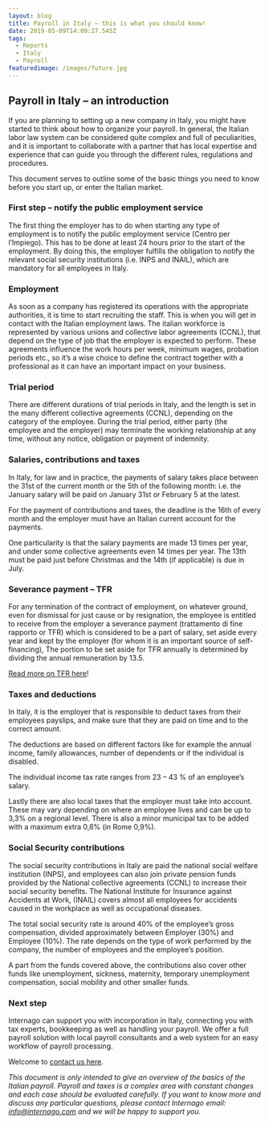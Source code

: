 ```yaml
---
layout: blog
title: Payroll in Italy – this is what you should know!
date: 2019-05-09T14:09:27.545Z
tags:
  - Reports
  - Italy
  - Payroll
featuredimage: /images/future.jpg
---
```

## Payroll in Italy – an introduction

If you are planning to setting up a new company in Italy, you might have started to think about how to organize your payroll.  In general, the Italian labor law system can be considered quite complex and full of peculiarities, and it is important to collaborate with a partner that has local expertise and experience that can guide you through the different rules, regulations and procedures.


This document serves to outline some of the basic things you need to know before you start up, or enter the Italian market.


### First step – notify the public employment service

The first thing the employer has to do when starting any type of employment is to notify the public employment service (Centro per l’Impiego). This has to be done at least 24 hours prior to the start of the employment. By doing this, the employer fulfills the obligation to notify the relevant social security institutions (i.e. INPS and INAIL), which are mandatory for all employees in Italy.



### Employment
As soon as a company has registered its operations with the appropriate authorities, it is time to start recruiting the staff. This is when you will get in contact with the Italian employment laws. The italian workforce is represented by various unions and collective labor agreements (CCNL), that depend on the type of job that the employer is expected to perform. These agreements influence the work hours per week, minimum wages, probation periods etc., so it’s a wise choice to define the contract together with a professional as it can have an important impact on your business.


### Trial period
There are different durations of trial periods in Italy, and the length is set in the many different collective agreements (CCNL), depending on the category of the employee. During the trial period, either party (the employee and the employer) may terminate the working relationship at any time, without any notice, obligation or payment of indemnity.


### Salaries, contributions and taxes
In Italy, for law and in practice, the payments of salary takes place between the 31st of the current month or the 5th of the following month: i.e. the January salary will be paid on January 31st or February 5 at the latest.  



For the payment of contributions and taxes, the deadline is the 16th of every month and the employer must have an Italian current account for the payments.


One particularity is that the salary payments are made 13 times per year, and under some collective agreements even 14 times per year.  The 13th must be paid just before Christmas and the 14th (if applicable) is due in July.


### Severance payment – TFR
For any termination of the contract of employment, on whatever ground, even for dismissal for just cause or by resignation, the employee is entitled to receive from the employer a severance payment (trattamento di fine rapporto or TFR) which is considered to be a part of salary, set aside every year and kept by the employer (for whom it is an important source of self-financing), The portion to be set aside for TFR annually is determined by dividing the annual remuneration by 13.5.



[Read more on TFR here](https://www.internago.com/2019/05/03/tfr-calculation-in-italy-severance-pay/)!



### Taxes and deductions
In Italy, it is the employer that is responsible to deduct taxes from their employees payslips, and make sure that they are paid on time and to the correct amount. 



The deductions are based on different factors like for example the annual income, family allowances, number of dependents or if the individual is disabled.


The individual income tax rate ranges from 23 – 43 % of an employee’s salary.


Lastly there are also local taxes that the employer must take into account. These may vary depending on where an employee lives and can be up to 3,3% on a regional level. There is also a minor municipal tax to be added with a maximum extra 0,8% (in Rome 0,9%).



### Social Security contributions
The social security contributions in Italy are paid the national social welfare institution (INPS), and employees can also join private pension funds provided by the National collective agreements (CCNL) to increase their social security benefits. The National Institute for Insurance against Accidents at Work, (INAIL) covers almost all employees for accidents caused in the workplace as well as occupational diseases.


The total social security rate is around 40% of the employee’s gross compensation, divided approximately between Employer (30%) and Employee (10%). 
The rate depends on the type of work performed by the company, the number of employees and the employee’s position.



A part from the funds covered above, the contributions also cover other funds like unemployment, sickness, maternity, temporary unemployment compensation, social mobility and other smaller funds.



### Next step 
Internago can support you with incorporation in Italy, connecting you with tax experts, bookkeeping as well as handling your payroll. We offer a full payroll solution with local payroll consultants and a web system for an easy workflow of payroll processing. 


Welcome to [contact us here](mailto:info@internago.com).

*This document is only intended to give an overview of the basics of the Italian payroll. Payroll and taxes is a complex area with constant changes and each case should be evaluated carefully. If you want to know more and discuss any particular questions, please contact Internago email: info@internago.com and we will be happy to support you.*